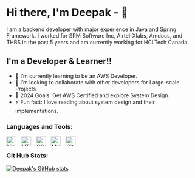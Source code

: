 

<!--
**drake7/drake7** is a ✨ _special_ ✨ repository because its `README.md` (this file) appears on your GitHub profile.

Here are some ideas to get you started:

- 🔭 I’m currently working on ...
- 🌱 I’m currently learning ...
- 👯 I’m looking to collaborate on ...
- 🤔 I’m looking for help with ...
- 💬 Ask me about ...
- 📫 How to reach me: ...
- 😄 Pronouns: ...
- ⚡ Fun fact: ...
-->

# Hi there, I'm Deepak - 👋 
I am a backend developer with major experience in Java and Spring Framework. I worked for SRM Software Inc, Airtel-Xlabs, Amdocs, and THBS in the past 5 years and am currently working for HCLTech Canada.

## I'm a Developer & Learner!!

- 🌱 I’m currently learning to be an AWS Developer.
- 👯 I’m looking to collaborate with other developers for Large-scale Projects
- 🥅 2024 Goals: Get AWS Certified and explore System Design.
- ⚡ Fun fact: I love reading about system design and their implementations.

### Languages and Tools:

<img align="left" alt="Visual Studio Code" width="26px" src="https://cdn.jsdelivr.net/gh/devicons/devicon/icons/vscode/vscode-original.svg" style="padding-right:10px;" />
<img align="left" alt="HTML5" width="26px" src="https://cdn.jsdelivr.net/gh/devicons/devicon/icons/html5/html5-original.svg" style="padding-right:10px;" />
<img align="left" alt="CSS3" width="26px" src="https://cdn.jsdelivr.net/gh/devicons/devicon/icons/css3/css3-original.svg" style="padding-right:10px;" />
<img align="left" alt="MySQL" width="26px" src="https://cdn.jsdelivr.net/gh/devicons/devicon/icons/mysql/mysql-original.svg" style="padding-right:10px;" />
<img align="left" alt="Git" width="26px" src="https://cdn.jsdelivr.net/gh/devicons/devicon/icons/git/git-original.svg" style="padding-right:10x;" />


&nbsp;&nbsp;

### Git Hub Stats:
[![Deepak's GitHub stats](https://github-readme-stats.vercel.app/api?username=drake7)](https://github.com/drake7/github-readme-stats)
